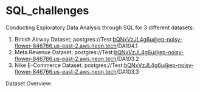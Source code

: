 # SQL_challenges
Conducting Exploratory Data Analysis through SQL for 3 different datasets: 
1) British Airway Dataset;   postgres://Test:bQNxVzJL4g6u@ep-noisy-flower-846766.us-east-2.aws.neon.tech/DA104.1
2) Meta Revenue Dataset;     postgres://Test:bQNxVzJL4g6u@ep-noisy-flower-846766.us-east-2.aws.neon.tech/DA103.2
3) Nike E-Commerce Dataset.  postgres://Test:bQNxVzJL4g6u@ep-noisy-flower-846766.us-east-2.aws.neon.tech/DA103.3

Dataset Overview:

   
